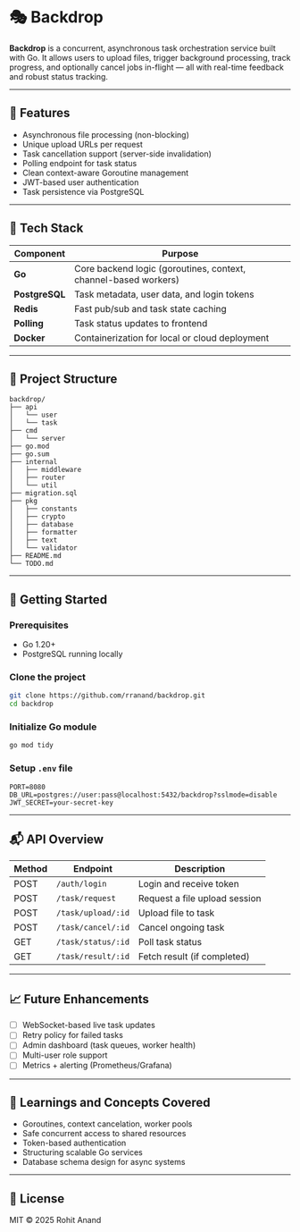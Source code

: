 # 🎭 Backdrop

**Backdrop** is a concurrent, asynchronous task orchestration service built with Go. It allows users to upload files, trigger background processing, track progress, and optionally cancel jobs in-flight — all with real-time feedback and robust status tracking.

---

## 📌 Features

- Asynchronous file processing (non-blocking)
- Unique upload URLs per request
- Task cancellation support (server-side invalidation)
- Polling endpoint for task status
- Clean context-aware Goroutine management
- JWT-based user authentication
- Task persistence via PostgreSQL

---

## 🧰 Tech Stack

| Component | Purpose |
|----------|---------|
| **Go** | Core backend logic (goroutines, context, channel-based workers) |
| **PostgreSQL** | Task metadata, user data, and login tokens |
| **Redis** | Fast pub/sub and task state caching |
| **Polling** | Task status updates to frontend |
| **Docker** | Containerization for local or cloud deployment |

---

## 📁 Project Structure

```
backdrop/
├── api
│   └── user
│   └── task
├── cmd
│   └── server
├── go.mod
├── go.sum
├── internal
│   ├── middleware
│   ├── router
│   └── util
├── migration.sql
├── pkg
│   ├── constants
│   ├── crypto
│   ├── database
│   ├── formatter
│   ├── text
│   └── validator
├── README.md
└── TODO.md
```

---

## 🚀 Getting Started

### Prerequisites
- Go 1.20+
- PostgreSQL running locally

### Clone the project
```bash
git clone https://github.com/rranand/backdrop.git
cd backdrop
```

### Initialize Go module
```bash
go mod tidy
```

### Setup `.env` file
```env
PORT=8080
DB_URL=postgres://user:pass@localhost:5432/backdrop?sslmode=disable
JWT_SECRET=your-secret-key
```

---

## 📬 API Overview

| Method | Endpoint            | Description |
|--------|---------------------|-------------|
| POST   | `/auth/login`       | Login and receive token |
| POST   | `/task/request`     | Request a file upload session |
| POST   | `/task/upload/:id`  | Upload file to task |
| POST   | `/task/cancel/:id`  | Cancel ongoing task |
| GET    | `/task/status/:id`  | Poll task status |
| GET    | `/task/result/:id`  | Fetch result (if completed) |

---

## 📈 Future Enhancements

- [ ] WebSocket-based live task updates
- [ ] Retry policy for failed tasks
- [ ] Admin dashboard (task queues, worker health)
- [ ] Multi-user role support
- [ ] Metrics + alerting (Prometheus/Grafana)

---

## 🧠 Learnings and Concepts Covered

- Goroutines, context cancelation, worker pools
- Safe concurrent access to shared resources
- Token-based authentication
- Structuring scalable Go services
- Database schema design for async systems

---

## 📄 License

MIT © 2025 Rohit Anand